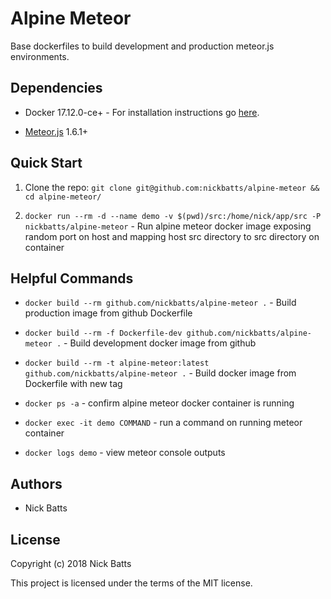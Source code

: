# Alpine Meteor

Base dockerfiles to build development and production meteor.js environments.

## Dependencies

* Docker 17.12.0-ce+ - For installation instructions go [here](https://docs.docker.com/install/).

* [Meteor.js](https://www.meteor.com/) 1.6.1+

## Quick Start

1. Clone the repo: `git clone git@github.com:nickbatts/alpine-meteor && cd alpine-meteor/`

2. `docker run --rm -d --name demo -v $(pwd)/src:/home/nick/app/src -P nickbatts/alpine-meteor` - Run alpine meteor docker image exposing random port on host and mapping host src directory to src directory on container

## Helpful Commands

* `docker build --rm github.com/nickbatts/alpine-meteor .` - Build production image from github Dockerfile

* `docker build --rm -f Dockerfile-dev github.com/nickbatts/alpine-meteor .` - Build development docker image from github

* `docker build --rm -t alpine-meteor:latest github.com/nickbatts/alpine-meteor .` - Build docker image from Dockerfile with new tag

* `docker ps -a` - confirm alpine meteor docker container is running

* `docker exec -it demo COMMAND` - run a command on running meteor container

* `docker logs demo` - view meteor console outputs

## Authors

* Nick Batts

## License

Copyright (c) 2018 Nick Batts

This project is licensed under the terms of the MIT license.
